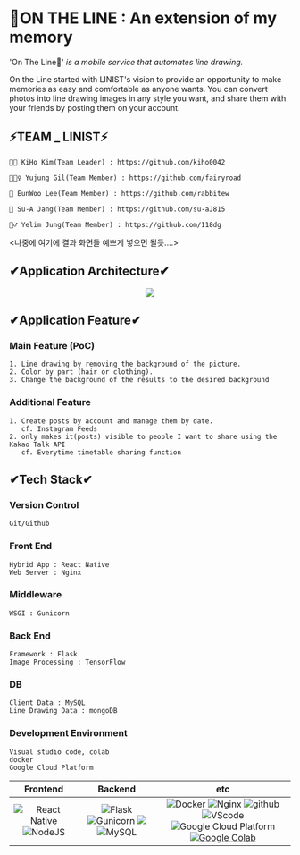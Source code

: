 # 📸ON THE LINE : An extension of my memory

'On The Line📸' *is a mobile service that automates line drawing.*

 On the Line started with LINIST's vision to provide an opportunity to make memories as easy and comfortable as anyone wants.
 You can convert photos into line drawing images in any style you want, and share them with your friends by posting them on your account.
 
 
 ## ⚡TEAM _ LINIST⚡
 
    👩‍💻 KiHo Kim(Team Leader) : https://github.com/kiho0042
    
    🕵🏼‍♀️ Yujung Gil(Team Member) : https://github.com/fairyroad
    
    🙋 EunWoo Lee(Team Member) : https://github.com/rabbitew
    
    👩 Su-A Jang(Team Member) : https://github.com/su-aJ815
    
    🧙‍♂️ Yelim Jung(Team Member) : https://github.com/118dg




<나중에 여기에 결과 화면들 예쁘게 넣으면 될듯....>



## ✔Application Architecture✔
<p align="center"><img src="https://user-images.githubusercontent.com/74306759/124227821-3a76f400-db46-11eb-8aee-c70057833fdd.png"></p>

## ✔Application Feature✔

### Main Feature (PoC)
    1. Line drawing by removing the background of the picture.
    2. Color by part (hair or clothing).
    3. Change the background of the results to the desired background

### Additional Feature
    1. Create posts by account and manage them by date.
       cf. Instagram Feeds
    2. only makes it(posts) visible to people I want to share using the Kakao Talk API
       cf. Everytime timetable sharing function


## ✔Tech Stack✔
### Version Control
    Git/Github

### Front End
    Hybrid App : React Native
    Web Server : Nginx

### Middleware
    WSGI : Gunicorn

### Back End
    Framework : Flask
    Image Processing : TensorFlow

### DB
    Client Data : MySQL
    Line Drawing Data : mongoDB

### Development Environment
    Visual studio code, colab
    docker
    Google Cloud Platform
    
|         Frontend         |      Backend      |         etc          |
| :----------------------: | :---------------: | :------------------: |
| <img alt="React Native" src="https://img.shields.io/badge/react_native-%2320232a.svg?style=for-the-badge&logo=react&logoColor=%2361DAFB"/> <img alt="NodeJS" src="https://img.shields.io/badge/node.js-%2343853D.svg?style=for-the-badge&logo=node-dot-js&logoColor=white"/> | ![Flask](https://img.shields.io/badge/flask-v1.1.2-green?logo=flask) ![Gunicorn](https://img.shields.io/badge/gunicorn-v20.0.4-darkgreen?logo=gunicorn) <img src="https://img.shields.io/badge/MongoDB-47A248?style=flat-square&logo=MongoDB&logoColor=white"/> ![MySQL](https://img.shields.io/badge/mysql-v4.2.11-blue?logo=mysql) | ![Docker](https://img.shields.io/badge/docker-v20.10.2-blue?logo=docker) ![Nginx](https://img.shields.io/badge/Nginx-v1.14.0-brightgreen?logo=nginx) ![github](https://img.shields.io/badge/github-gray?logo=github) ![VScode](https://img.shields.io/badge/VScode-v1.52.1-blue?logo=visual-studio-code) ![Google Cloud Platform](https://img.shields.io/badge/Google_Cloud_Platform-VM_instance-red?logo=gcp) [![Google Colab](https://colab.research.google.com/assets/colab-badge.svg)](https://colab.research.google.com/github/Naereen/badges)|
